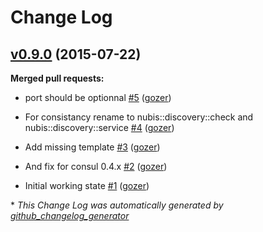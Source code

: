 # Change Log

## [v0.9.0](https://github.com/nubisproject/nubis-puppet-discovery/tree/v0.9.0) (2015-07-22)

**Merged pull requests:**

- port should be optionnal [\#5](https://github.com/Nubisproject/nubis-puppet-discovery/pull/5) ([gozer](https://github.com/gozer))

- For consistancy rename to nubis::discovery::check and nubis::discovery::service [\#4](https://github.com/Nubisproject/nubis-puppet-discovery/pull/4) ([gozer](https://github.com/gozer))

- Add missing template [\#3](https://github.com/Nubisproject/nubis-puppet-discovery/pull/3) ([gozer](https://github.com/gozer))

- And fix for consul 0.4.x [\#2](https://github.com/Nubisproject/nubis-puppet-discovery/pull/2) ([gozer](https://github.com/gozer))

- Initial working state [\#1](https://github.com/Nubisproject/nubis-puppet-discovery/pull/1) ([gozer](https://github.com/gozer))



\* *This Change Log was automatically generated by [github_changelog_generator](https://github.com/skywinder/Github-Changelog-Generator)*